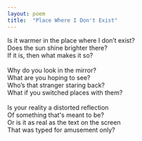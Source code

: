 ```yaml
---
layout: poem
title:  "Place Where I Don't Exist"
---
```


Is it warmer in the place where I don’t exist?<br>
Does the sun shine brighter there?<br>
If it is, then what makes it so?<br>
<br>
Why do you look in the mirror?<br>
What are you hoping to see?<br>
Who’s that stranger staring back?<br>
What if you switched places with them?<br>
<br>
Is your reality a distorted reflection<br>
Of something that's meant to be?<br>
Or is it as real as the text on the screen<br>
That was typed for amusement only?<br>